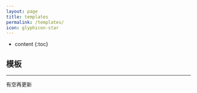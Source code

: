 ```yaml
---
layout: page
title: templates
permalink: /templates/
icon: glyphicon-star
---
```


* content
{:toc}

## 模板

----

有空再更新
